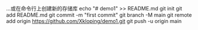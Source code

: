 ...或在命令行上创建新的存储库
echo "# demo1" >> README.md
git init
git add README.md
git commit -m "first commit"
git branch -M main
git remote add origin https://github.com/Xkloping/demo1.git
git push -u origin main
